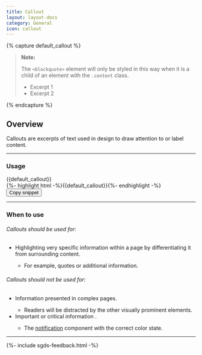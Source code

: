 ```yaml
---
title: Callout
layout: layout-docs
category: General
icon: callout
---
```

{% capture default_callout %}
<div class="content">
    <blockquote>
        <p><b>Note:</b></p>
        <p>
            The <code>&lt;blockquote&gt;</code> element will only be styled in this way when
            it is a child of an element with the <code>.content</code> class.
        </p>
        <ul>
            <li>Excerpt 1</li>
            <li>Excerpt 2</li>
        </ul>
    </blockquote>
</div>
{% endcapture %}

<h2>Overview</h2>
<p>Callouts are excerpts of text used in design to draw attention to or label content.</p>

<hr/>
<h3>Usage</h3>

<div class="sgds-example-others">
    {{default_callout}}
</div>
{%- highlight html -%}{{default_callout}}{%- endhighlight -%}
<button class="sgds-button clipboard-btn is-primary is-outlined" data-clipboard-target='.highlight0'>Copy snippet</button>

<hr/>

<h3>When to use</h3>

<h6>Callouts should be used for:</h6>
<ul>
  <li>Highlighting very specific information within a page by
    differentiating it from surrounding content.</li>
  <ul>
    <li>For example, quotes or additional information.</li>
  </ul>
</ul>

<h6>Callouts should not be used for:</h6>
<ul>
  <li>Information presented in complex pages.</li>
    <ul>
      <li>Readers will be distracted by the other visually prominent elements.</li>
    </ul>
  <li>Important or critical information .</li>
    <ul>
      <li>The <a href="/docs/notification">notification</a> component
        with the correct color state.</li>
    </ul>
</ul>

<hr/>

{%- include sgds-feedback.html -%}
